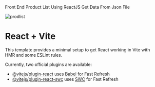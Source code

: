 Front End Product List Using ReactJS
Get Data From Json File



![prodlist](https://github.com/Okkst00/Front-End-ProductList---ReactJS/assets/99626693/1d60fc64-25a9-4745-802a-0f43db780f80)




# React + Vite

This template provides a minimal setup to get React working in Vite with HMR and some ESLint rules.

Currently, two official plugins are available:

- [@vitejs/plugin-react](https://github.com/vitejs/vite-plugin-react/blob/main/packages/plugin-react/README.md) uses [Babel](https://babeljs.io/) for Fast Refresh
- [@vitejs/plugin-react-swc](https://github.com/vitejs/vite-plugin-react-swc) uses [SWC](https://swc.rs/) for Fast Refresh
